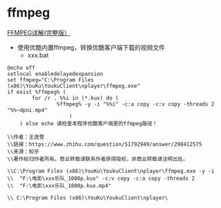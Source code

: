 
# ffmpeg

[FFMPEG详解(完整版）](https://blog.csdn.net/davidullua/article/details/120562737)




- 使用优酷内置ffmpeg，转换优酷客户端下载的视频文件
  - xxx.bat
~~~
@echo off
setlocal enabledelayedexpansion
set ffmpeg="C:\Program Files (x86)\YouKu\YoukuClient\nplayer\ffmpeg.exe"
if exist %ffmpeg% (
        for /r . %%i in (*.kux) do (
                %ffmpeg% -y -i "%%i" -c:a copy -c:v copy -threads 2 "%%~dpni.mp4"
                    )
    ) else echo 请检查本程序优酷客户端里的ffmpeg路径！

\\作者：王逸雪
\\链接：https://www.zhihu.com/question/51792949/answer/298412575
\\来源：知乎
\\著作权归作者所有。商业转载请联系作者获得授权，非商业转载请注明出处。

\\C:\Program Files (x86)\YouKu\YoukuClient\nplayer\ffmpeg.exe -y -i
\\  "F:\电影\xxx乐队_1080p.kux" -c:v copy -c:a copy -threads 2
\\  "F:\电影\xxx乐队_1080p.kux.mp4"

\\ C:\Program Files (x86)\YouKu\YoukuClient\nplayer\
~~~

